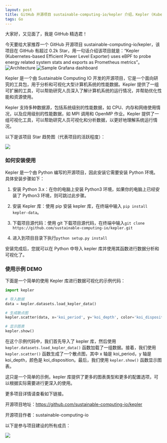 ```yaml
---
layout: post
title: GitHub 开源项目 sustainable-computing-io/kepler 介绍，Kepler (Kubernetes-based Efficient Power Level Exporter) uses eBPF to probe energy related system stats and exports as Prometheus metrics
tags: Go
---
```


大家好，又见面了，我是 GitHub 精选君！

今天要给大家推荐一个 GitHub 开源项目 sustainable-computing-io/kepler，该项目在 GitHub 有超过 0.2k Star，用一句话介绍该项目就是：“Kepler (Kubernetes-based Efficient Power Level Exporter) uses eBPF to probe energy related system stats and exports as Prometheus metrics”。
![Architecture](https://raw.githubusercontent.com/sustainable-computing-io/kepler/master/doc/kepler-arch.png)
![Sample Grafana dashboard](https://raw.githubusercontent.com/sustainable-computing-io/kepler/master/doc/dashboard.png)

Kepler 是一个由 Sustainable Computing IO 开发的开源项目，它是一个面向研究的工具包，用于分析和可视化大型计算机系统的性能数据。Kepler 提供了一组可扩展的工具，可以帮助研究人员深入了解计算机系统的运行情况，并帮助优化性能和资源使用。

Kepler 支持多种数据源，包括系统级别的性能数据，如 CPU、内存和网络使用情况，以及应用级别的性能数据，如 MPI 调用和 OpenMP 作业。Kepler 提供了一组可视化工具，可以帮助研究人员可视化和分析数据，以更好地理解系统运行情况。


以下是该项目 Star 趋势图（代表项目的活跃程度）：

![](https://api.star-history.com/svg?repos=sustainable-computing-io/kepler&type=Timeline)

### 如何安装使用

Kepler 是一个由 Python 编写的开源项目，因此安装它需要安装 Python 环境。具体安装步骤如下：

1. 安装 Python 3.x：在你的电脑上安装 Python3 环境，如果你的电脑上已经安装了 Python3 环境，则可跳过此步骤。

2. 安装 Kepler 库：使用 pip 安装 kepler 库，在终端中输入  `pip install kepler-data`。

3. 下载项目源代码：使用 git 下载项目源代码，在终端中输入`git clone https://github.com/sustainable-computing-io/kepler.git`

4. 进入到项目目录下执行`python setup.py install`

安装完成后，您就可以在 Python 中导入 kepler 库并使用其函数进行数据分析和可视化了。


### 使用示例 DEMO

下面是一个简单的使用 Kepler 库进行数据可视化的示例代码：

```python
import kepler

# 导入数据
data = kepler.datasets.load_kepler_data()

# 生成散点图
kepler.scatter(data, x='koi_period', y='koi_depth', color='koi_disposition')

# 显示图表
kepler.show()
```

在这个示例代码中，我们首先导入了 kepler 库，然后使用 `kepler.datasets.load_kepler_data()` 函数加载了一组数据。接着，我们使用 `kepler.scatter()` 函数生成了一个散点图，其中 x 轴是 koi_period，y 轴是 koi_depth，颜色是 koi_disposition。最后，我们使用 `kepler.show()` 函数显示图表。

这只是一个简单的示例，kepler 库提供了更多的图表类型和更多的配置选项，可以根据实际需要进行更深入的使用。


更多项目详情请查看如下链接。

开源项目地址：https://github.com/sustainable-computing-io/kepler 

开源项目作者：sustainable-computing-io

以下是参与项目建设的所有成员：

![](https://contrib.rocks/image?repo=sustainable-computing-io/kepler)

